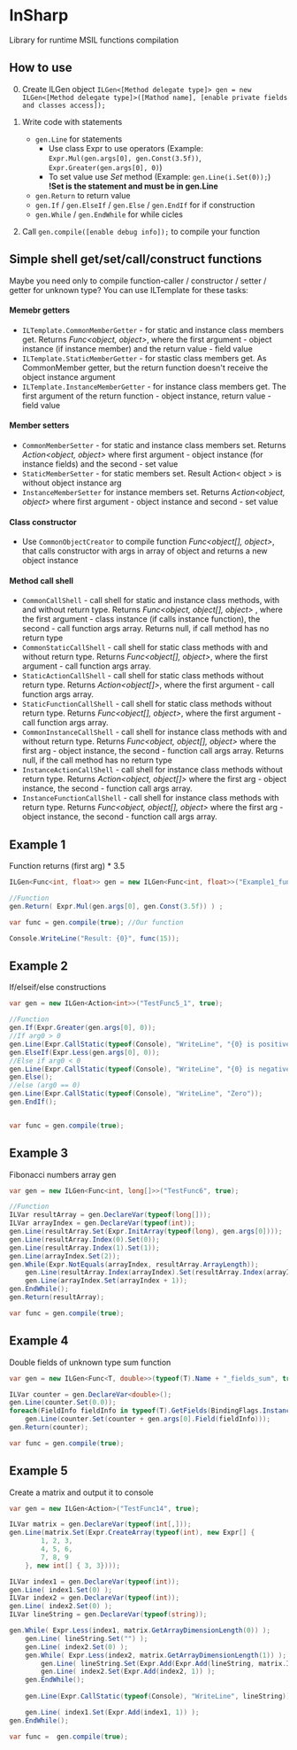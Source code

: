 # InSharp
Library for runtime MSIL functions compilation

## How to use

0. Create ILGen object `ILGen<[Method delegate type]> gen = new ILGen<[Method delegate type]>([Mathod name], [enable private fields and classes access]);`
0. Write code with statements
	* `gen.Line` for statements
	    * Use class Expr to use operators (Example: `Expr.Mul(gen.args[0], gen.Const(3.5f))`, `Expr.Greater(gen.args[0], 0)`)
	    * To set value use *Set* method (Example: `gen.Line(i.Set(0));`) **!Set is the statement and must be in gen.Line**
	* `gen.Return` to return value
	* `gen.If` / `gen.ElseIf` / `gen.Else` / `gen.EndIf` for if construction
	* `gen.While` / `gen.EndWhile` for while cicles

0. Call `gen.compile([enable debug info]);` to compile your function

## Simple shell get/set/call/construct functions
Maybe you need only to compile function-caller / constructor / setter / getter for unknown type?
You can use ILTemplate for these tasks:
#### Memebr getters
* `ILTemplate.CommonMemberGetter` - for static and instance class members get. Returns *Func<object, object>*, where the first argument - object instance (if instance member) and the return value - field value
* `ILTemplate.StaticMemberGetter` - for stastic class members get. As CommonMember getter, but the return function doesn't receive the object instance argument
* `ILTemplate.InstanceMemberGetter` - for instance class members get. The first argument of the return function - object instance, return value - field value

#### Member setters
* `CommonMemberSetter` - for static and instance class members set. Returns *Action<object, object>* where first argument - object instance (for instance fields) and the second - set value
* `StaticMemberSetter` - for static members set. Result Action< object > is without object instance arg 
* `InstanceMemberSetter` for instance members set. Returns *Action<object, object>* where first argument - object instance and second - set value

#### Class constructor
* Use `CommonObjectCreator` to compile function *Func<object[], object>*, that calls constructor with args in array of object and returns a new object instance

#### Method call shell
* `CommonCallShell` - call shell for static and instance class methods, with and without return type. Returns *Func<object, object[], object>* , where the first argument - class instance (if calls instance function), the second - call function args array. Returns null, if call method has no return type
* `CommonStaticCallShell` - call shell for static class methods with and without return type. Returns *Func<object[], object>*, where the first argument - call function args array.
* `StaticActionCallShell` - call shell for static class methods without return type. Returns *Action<object[]>*, where the first argument - call function args array. 
* `StaticFunctionCallShell` - call shell for static class methods without return type. Returns *Func<object[], object>*, where the first argument - call function args array.
* `CommonInstanceCallShell` - call shell for instance class methods with and without return type. Returns *Func<object, object[], object>* where the first arg - object instance, the second - function call args array. Returns null, if the call method has no return type
* `InstanceActionCallShell` - call shell for instance class methods without return type. Returns *Action<object, object[]>* where the first arg - object instance, the second - function call args array.
* `InstanceFunctionCallShell` - call shell for instance class methods with return type. Returns *Func<object, object[], object>* where the first arg - object instance, the second - function call args array.

## Example 1
Function returns (first arg) * 3.5
```c#
ILGen<Func<int, float>> gen = new ILGen<Func<int, float>>("Example1_func", true);

//Function
gen.Return( Expr.Mul(gen.args[0], gen.Const(3.5f)) ) ;

var func = gen.compile(true); //Our function

Console.WriteLine("Result: {0}", func(15));
```

## Example 2
If/elseif/else constructions
```c#
var gen = new ILGen<Action<int>>("TestFunc5_1", true);

//Function
gen.If(Expr.Greater(gen.args[0], 0));
//If arg0 > 0
gen.Line(Expr.CallStatic(typeof(Console), "WriteLine", "{0} is positive", Expr.CreateArray(typeof(object), gen.args[0])));
gen.ElseIf(Expr.Less(gen.args[0], 0));
//Else if arg0 < 0
gen.Line(Expr.CallStatic(typeof(Console), "WriteLine", "{0} is negative", Expr.CreateArray(typeof(object), gen.args[0])));
gen.Else();
//else (arg0 == 0)
gen.Line(Expr.CallStatic(typeof(Console), "WriteLine", "Zero"));
gen.EndIf();


var func = gen.compile(true);
```

## Example 3
Fibonacci numbers array gen
```c#
var gen = new ILGen<Func<int, long[]>>("TestFunc6", true);

//Function
ILVar resultArray = gen.DeclareVar(typeof(long[]));
ILVar arrayIndex = gen.DeclareVar(typeof(int));
gen.Line(resultArray.Set(Expr.InitArray(typeof(long), gen.args[0])));
gen.Line(resultArray.Index(0).Set(0));
gen.Line(resultArray.Index(1).Set(1));
gen.Line(arrayIndex.Set(2));
gen.While(Expr.NotEquals(arrayIndex, resultArray.ArrayLength));
	gen.Line(resultArray.Index(arrayIndex).Set(resultArray.Index(arrayIndex - 1) + resultArray.Index(arrayIndex - 2)));
	gen.Line(arrayIndex.Set(arrayIndex + 1));
gen.EndWhile();
gen.Return(resultArray);

var func = gen.compile(true);
```

## Example 4
Double fields of unknown type sum function
```c#
var gen = new ILGen<Func<T, double>>(typeof(T).Name + "_fields_sum", true);

ILVar counter = gen.DeclareVar<double>();
gen.Line(counter.Set(0.0));
foreach(FieldInfo fieldInfo in typeof(T).GetFields(BindingFlags.Instance | BindingFlags.Public | BindingFlags.NonPublic).Where(info => info.FieldType == typeof(double)))
	gen.Line(counter.Set(counter + gen.args[0].Field(fieldInfo)));
gen.Return(counter);

var func = gen.compile(true);
```


## Example 5
Create a matrix and output it to console

```c#
var gen = new ILGen<Action>("TestFunc14", true);

ILVar matrix = gen.DeclareVar(typeof(int[,]));
gen.Line(matrix.Set(Expr.CreateArray(typeof(int), new Expr[] { 
		1, 2, 3,
		4, 5, 6,
		7, 8, 9
	}, new int[] { 3, 3})));

ILVar index1 = gen.DeclareVar(typeof(int));
gen.Line( index1.Set(0) );
ILVar index2 = gen.DeclareVar(typeof(int));
gen.Line( index2.Set(0) );
ILVar lineString = gen.DeclareVar(typeof(string));

gen.While( Expr.Less(index1, matrix.GetArrayDimensionLength(0)) );
	gen.Line( lineString.Set("") );
	gen.Line( index2.Set(0) );
	gen.While( Expr.Less(index2, matrix.GetArrayDimensionLength(1)) );
		gen.Line( lineString.Set(Expr.Add(Expr.Add(lineString, matrix.Index(index1, index2).CompatiblePass(typeof(string))), "; ")) );
		gen.Line( index2.Set(Expr.Add(index2, 1)) );
	gen.EndWhile();
	
	gen.Line(Expr.CallStatic(typeof(Console), "WriteLine", lineString));

	gen.Line( index1.Set(Expr.Add(index1, 1)) );
gen.EndWhile();

var func =  gen.compile(true);
```